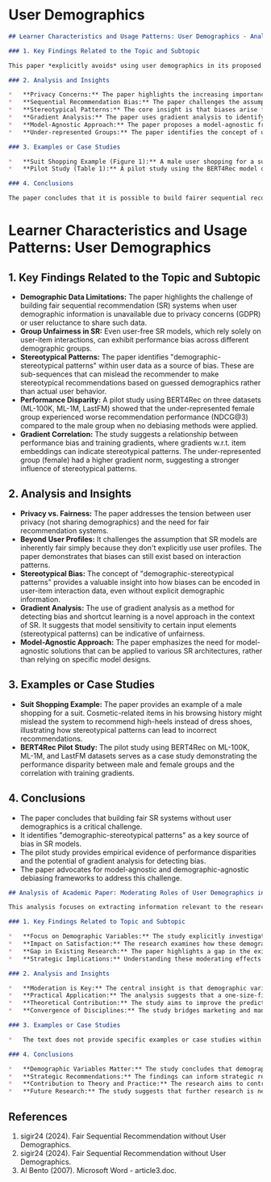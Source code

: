 # User Demographics

```markdown
## Learner Characteristics and Usage Patterns: User Demographics - Analysis of "Fair Sequential Recommendation without User Demographics"

### 1. Key Findings Related to the Topic and Subtopic

This paper *explicitly avoids* using user demographics in its proposed fair sequential recommendation system.  The core finding is that **fairness in sequential recommendation can be improved without relying on user demographic information.**  The paper argues that demographic data is often unavailable due to privacy concerns and that even sequential recommendation models, which are "user-free" in the sense that they don't explicitly model users, can still exhibit demographic biases.  The key finding is that these biases can be addressed by focusing on stereotypical patterns in user-item interaction sequences.

### 2. Analysis and Insights

*   **Privacy Concerns:** The paper highlights the increasing importance of user privacy and the limitations imposed by regulations like GDPR, making demographic data less accessible for recommendation systems.
*   **Sequential Recommendation Bias:** The paper challenges the assumption that sequential recommendation models are inherently fair due to their "user-free" nature. It demonstrates that these models can still exhibit biases based on stereotypical patterns in user behavior.
*   **Stereotypical Patterns:** The core insight is that biases arise from "demographic-stereotypical patterns" within user data. These are sub-sequences of interactions that can mislead the recommender to make stereotypical recommendations based on inferred demographics rather than actual user preferences.
*   **Gradient Analysis:** The paper uses gradient analysis to identify and mitigate these stereotypical patterns. The insight is that gradients w.r.t. item embeddings can reveal the model's sensitivity to specific input elements and help detect bias.
*   **Model-Agnostic Approach:** The paper proposes a model-agnostic framework (A-FSR) that can be applied to various sequential recommendation architectures, making it more versatile than solutions tied to specific model designs.
*   **Under-represented Groups:** The paper identifies the concept of under-represented groups and aims to improve their recommendation performance by focusing training on these groups.

### 3. Examples or Case Studies

*   **Suit Shopping Example (Figure 1):** A male user shopping for a suit is presented with a recommendation for high heels due to cosmetic-related items in his browsing history. This illustrates how stereotypical patterns (cosmetics being associated with women) can lead to incorrect recommendations.
*   **Pilot Study (Table 1):** A pilot study using the BERT4Rec model on three datasets (ML-100K, ML-1M, LastFM) shows that the female group consistently experiences worse recommendation performance (NDCG@3), higher loss, and higher gradient norms compared to the male group. This supports the hypothesis that performance bias is related to training gradients and that the female group is under-represented.

### 4. Conclusions

The paper concludes that it is possible to build fairer sequential recommendation systems without relying on user demographics. The proposed A-FSR framework addresses biases by identifying and mitigating stereotypical patterns in user-item interaction sequences. The paper emphasizes the importance of considering fairness in recommendation systems, even when demographic data is unavailable, and provides a practical approach to achieving this goal. The results from real-world datasets suggest that A-FSR can significantly improve group fairness while maintaining overall recommendation performance.
```

# Learner Characteristics and Usage Patterns: User Demographics

## 1. Key Findings Related to the Topic and Subtopic

*   **Demographic Data Limitations:** The paper highlights the challenge of building fair sequential recommendation (SR) systems when user demographic information is unavailable due to privacy concerns (GDPR) or user reluctance to share such data.
*   **Group Unfairness in SR:** Even user-free SR models, which rely solely on user-item interactions, can exhibit performance bias across different demographic groups.
*   **Stereotypical Patterns:** The paper identifies "demographic-stereotypical patterns" within user data as a source of bias. These are sub-sequences that can mislead the recommender to make stereotypical recommendations based on guessed demographics rather than actual user behavior.
*   **Performance Disparity:** A pilot study using BERT4Rec on three datasets (ML-100K, ML-1M, LastFM) showed that the under-represented female group experienced worse recommendation performance (NDCG@3) compared to the male group when no debiasing methods were applied.
*   **Gradient Correlation:** The study suggests a relationship between performance bias and training gradients, where gradients w.r.t. item embeddings can indicate stereotypical patterns. The under-represented group (female) had a higher gradient norm, suggesting a stronger influence of stereotypical patterns.

## 2. Analysis and Insights

*   **Privacy vs. Fairness:** The paper addresses the tension between user privacy (not sharing demographics) and the need for fair recommendation systems.
*   **Beyond User Profiles:** It challenges the assumption that SR models are inherently fair simply because they don't explicitly use user profiles. The paper demonstrates that biases can still exist based on interaction patterns.
*   **Stereotypical Bias:** The concept of "demographic-stereotypical patterns" provides a valuable insight into how biases can be encoded in user-item interaction data, even without explicit demographic information.
*   **Gradient Analysis:** The use of gradient analysis as a method for detecting bias and shortcut learning is a novel approach in the context of SR. It suggests that model sensitivity to certain input elements (stereotypical patterns) can be indicative of unfairness.
*   **Model-Agnostic Approach:** The paper emphasizes the need for model-agnostic solutions that can be applied to various SR architectures, rather than relying on specific model designs.

## 3. Examples or Case Studies

*   **Suit Shopping Example:** The paper provides an example of a male shopping for a suit. Cosmetic-related items in his browsing history might mislead the system to recommend high-heels instead of dress shoes, illustrating how stereotypical patterns can lead to incorrect recommendations.
*   **BERT4Rec Pilot Study:** The pilot study using BERT4Rec on ML-100K, ML-1M, and LastFM datasets serves as a case study demonstrating the performance disparity between male and female groups and the correlation with training gradients.

## 4. Conclusions

*   The paper concludes that building fair SR systems without user demographics is a critical challenge.
*   It identifies "demographic-stereotypical patterns" as a key source of bias in SR models.
*   The pilot study provides empirical evidence of performance disparities and the potential of gradient analysis for detecting bias.
*   The paper advocates for model-agnostic and demographic-agnostic debiasing frameworks to address this challenge.


```markdown
## Analysis of Academic Paper: Moderating Roles of User Demographics in the Context of Mobile Services

This analysis focuses on extracting information relevant to the research topic of "Learner Characteristics and Usage Patterns" with the subtopic "User Demographics" from the provided text.

### 1. Key Findings Related to Topic and Subtopic

*   **Focus on Demographic Variables:** The study explicitly investigates the moderating roles of demographic variables (age, income, and gender) on perceptions and behavioral outcomes related to mobile phone services.
*   **Impact on Satisfaction:** The research examines how these demographic factors influence the relationships between antecedents of satisfaction (perceived quality, perceived value), user satisfaction with mobile services, and its outcomes (repurchase likelihood, price tolerance, complaints).
*   **Gap in Existing Research:** The paper highlights a gap in the existing literature, noting that previous studies using the American Customer Satisfaction Model (ACSM) in the context of mobile services have not adequately explored the moderating effects of consumer demographics.
*   **Strategic Implications:** Understanding these moderating effects can help mobile service providers tailor their customer services, budget allocations, promotions, and customer service strategies to specific demographic groups.

### 2. Analysis and Insights

*   **Moderation is Key:** The central insight is that demographic variables *moderate* the relationships within the ACSM. This means that the strength or direction of the relationship between, for example, perceived quality and customer satisfaction, may differ depending on a user's age, income, or gender.
*   **Practical Application:** The analysis suggests that a one-size-fits-all approach to mobile service provision may be ineffective. Understanding demographic differences allows for more targeted and effective strategies.
*   **Theoretical Contribution:** The study aims to improve the predictive validity of research models by incorporating demographic moderators. This contributes to a more nuanced understanding of user behavior in the mobile commerce context.
*   **Convergence of Disciplines:** The study bridges marketing and management information systems by applying a marketing model (ACSM) to an information technology service (mobile services). This is important because mobile services have unique characteristics compared to traditional IT.

### 3. Examples or Case Studies

*   The text does not provide specific examples or case studies within the provided excerpt. It only mentions that the study uses a dataset of 1,253 wireless subscribers in the U.S. to conduct confirmatory and exploratory investigations.

### 4. Conclusions

*   **Demographic Variables Matter:** The study concludes that demographic variables (age, income, gender) play a significant role in shaping user perceptions and behaviors related to mobile services.
*   **Strategic Recommendations:** The findings can inform strategic recommendations for mobile service providers, enabling them to better cater to the needs and preferences of different demographic segments.
*   **Contribution to Theory and Practice:** The research aims to contribute to both theory and practice by providing a more comprehensive understanding of user satisfaction in the mobile commerce context.
*   **Future Research:** The study suggests that further research is needed to explore the specific ways in which demographic variables moderate the relationships within the ACSM and to develop targeted strategies for different demographic groups.
```

## References

1. sigir24 (2024). Fair Sequential Recommendation without User Demographics.
2. sigir24 (2024). Fair Sequential Recommendation without User Demographics.
3. Al Bento (2007). Microsoft Word - article3.doc.
